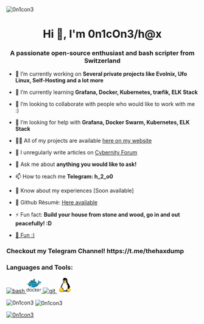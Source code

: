 <p align="left"> <img src="https://komarev.com/ghpvc/?username=0n1con3&label=Profile%20views&color=0e75b6&style=flat" alt="0n1con3" /> </p>
<h1 align="center">Hi 👋, I'm 0n1cOn3/h@x</h1>
<h3 align="center">A passionate open-source enthusiast and bash scripter from Switzerland</h3>

- 🔭 I’m currently working on **Several private projects like Evolnix, Ufo Linux, Self-Hosting and a lot more**

- 🌱 I’m currently learning **Grafana, Docker, Kubernetes, træfik, ELK Stack**

- 👯 I’m looking to collaborate with people who would like to work with me :)

- 🤝 I’m looking for help with **Grafana, Docker Swarm, Kubernetes, ELK Stack**

- 👨‍💻 All of my projects are available [here on my website](https://git.it-kuny.ch)

- 📝 I unregularly write articles on [Cybernity Forum](https://cybernity.group)

- 💬 Ask me about **anything you would like to ask!**

- 📫 How to reach me **Telegram: h_2_o0**

- 📄 Know about my experiences [Soon available]

- 📄 Github Rèsumè: [Here available](https://resume.github.io/?0n1cOn3)

- ⚡ Fun fact: **Build your house from stone and wood, go in and out peacefully! :D**

- [📳 Fun :)](https://skyline.github.com/0n1cOn3/2022)

<h3 align="left"> Checkout my Telegram Channel! 
https://t.me/thehaxdump </h3>
<h3 align="left">Languages and Tools:</h3>
<p align="left"> <a href="https://www.gnu.org/software/bash/" target="_blank" rel="noreferrer"> <img src="https://www.vectorlogo.zone/logos/gnu_bash/gnu_bash-icon.svg" alt="bash" width="40" height="40"/> </a> <a href="https://www.docker.com/" target="_blank" rel="noreferrer"> <img src="https://raw.githubusercontent.com/devicons/devicon/master/icons/docker/docker-original-wordmark.svg" alt="docker" width="40" height="40"/> </a> <a href="https://git-scm.com/" target="_blank" rel="noreferrer"> <img src="https://www.vectorlogo.zone/logos/git-scm/git-scm-icon.svg" alt="git" width="40" height="40"/> </a> <a href="https://www.linux.org/" target="_blank" rel="noreferrer"> <img src="https://raw.githubusercontent.com/devicons/devicon/master/icons/linux/linux-original.svg" alt="linux" width="40" height="40"/> </a> </p>

<p><img align="left" src="https://github-readme-stats.vercel.app/api/top-langs?username=0n1con3&show_icons=true&theme=synthwave&locale=en&layout=compact" alt="0n1con3" /></p>

<p>&nbsp;<img align="center" src="https://github-readme-stats.vercel.app/api?username=0n1con3&show_icons=true&theme=synthwave&locale=en" alt="0n1con3" /></p>

<p align="left"> <a href="https://github.com/ryo-ma/github-profile-trophy"><img src="https://github-profile-trophy.vercel.app/?username=0n1con3" alt="0n1con3" /></a> </p>
